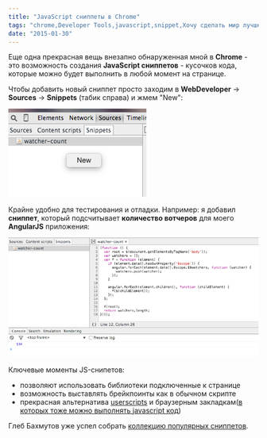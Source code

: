 ```yaml
---
title: "JavaScript сниппеты в Chrome"
tags: "chrome,Developer Tools,javascript,snippet,Хочу сделать мир лучше"
date: "2015-01-30"
---
```


Еще одна прекрасная вещь внезапно обнаруженная мной в **Chrome** - это возможность создания **JavaScript сниппетов** - кусочков кода, которые можно будет выполнить в любой момент на странице.

Чтобы добавить новый сниппет просто заходим в **WebDeveloper** -> **Sources** -> **Snippets** (табик справа) и жмем "New":

![add js snippet](images/Screenshot-2015-01-30-12.33.11.png)

Крайне удобно для тестирования и отладки. Например: я добавил **сниппет**, который подсчитывает **количество вотчеров** для моего **AngularJS** приложения:

![count watcher snippet](images/Screenshot-2015-01-30-16.04.01.png)

Ключевые моменты JS-снипетов:

- позволяют использовать библиотеки подключенные к странице
- возможность выставлять брейкпоинты как в обычном скрипте
- прекрасная альтернатива [userscripts](http://userscripts-mirror.org/ "http://userscripts-mirror.org/") и браузерным закладкам([в которых тоже можно выполнять javascript код](http://stepansuvorov.com/blog/2012/03/debug-on/ "Debug ON. Кнопка в FireFox для разработчика."))

Глеб Бахмутов уже успел собрать [коллекцию популярных сниппетов](https://github.com/bahmutov/code-snippets "github.com/bahmutov").
